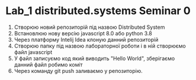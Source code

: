 # Lab_1 distributed.systems Seminar 0
1. Створюю новий репозиторій під назвою Distributed System
2. Встановлюю нову версію javascript 8.0 або python 3.8
3. Через платформу Intelij Idea клоную данний репозиторій
4. Створюю папку під назвою лабораторної роботи і в ній створюємо файл javascript
5. У файл записуємо код який виводить "Hello World", зберігаємо
данний файл робимо коміт
6. Через команду git push заливаємо у репозиторію.